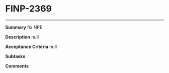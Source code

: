 # FINP-2369
---
**Summary**
fix NPE




**Description**
null




**Acceptance Criteria**
null




**Subtasks**




**Comments**




